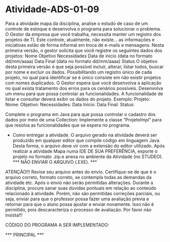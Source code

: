 # Atividade-ADS-01-09
Para a atividade mapa da disciplina, analise o estudo de caso de um controle de estoque e desenvolva o programa para solucionar o problema.
O Gestor da empresa que você trabalha, necessita manter um registro dos projetos de TI. Este controle, atualmente, não existe... as informações e iniciativas estão de forma informal em troca de e-mails e mensagens.
Nesta primeira versão, o gestor solicita que você registre os seguintes dados dos projetos:
Nome
Objetivo
Necessidades
Data de início (data no formato dd/mm/aaaa)
Data Final (data no formato dd/mm/aaaa)
Status
O objetivo desta primeira versão é que seja possível incluir, alterar, listar todos, buscar por nome e excluir os dados. Possibilitando um registro único de cada projeto, no qual para identificar se é único consiste em não existir projetos com nomes duplicados.
O Gestor espera que você desenvolva a aplicação no qual exista tratamento dos erros para os cenários possíveis. Desenvolva um menu para que possa controlar as funcionalidades. A funcionalidade de listar e consultar deverá exibir os dados do projeto. Exemplo:
Projeto:
Nome:
Objetivo:
Necessidades:
Data Início:
Data Final:
Status:

Complete o programa em Java para que possa controlar o cadastro dos dados por meio de uma Collection:
            Implemente a classe “ProjetoImpl” para que resolva as funcionalidades que se espera no programa.​

* Como entregar a atividade. 
O arquivo gerado na atividade deverá ser produzido em qualquer editor que compile código em linguagem Java. Desta forma, o arquivo deve vir com a extensão do editor utilizado. Após realizar a atividade Mapa numa IDE DE SUA PREFERÊNCIA, exporte o projeto no formato .zip.e anexa no ambiente da Atividade (no STUDEO).
​
*** NÃO ENVIAR O ARQUIVO (.EXE). ***

ATENÇÃO!!!
Revise seu arquivo antes do envio. Certifique-se de que é o arquivo correto, formato correto, se contempla todas as demandas da atividade etc. Após o envio não serão permitidas alterações.
Durante a disciplina, procure sanar suas dúvidas pontuais em relação ao conteúdo relacionado à atividade. Porém, não são permitidas correções parciais, ou seja, enviar para que o professor possa fazer uma avaliação previa e retornar para que o aluno possa ajustar e enviar novamente. Isso não é permitido, pois descaracteriza o processo de avaliação. 
Por favor não insista!!!



CÓDIGO DO PROGRAMA A SER IMPLEMENTADO:
 
*** PRINCIPAL ***